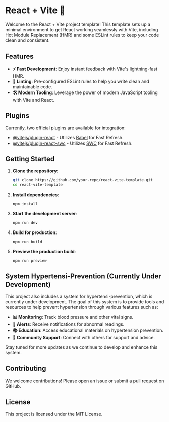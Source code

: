 # React + Vite 🚀

Welcome to the React + Vite project template! This template sets up a minimal environment to get React working seamlessly with Vite, including Hot Module Replacement (HMR) and some ESLint rules to keep your code clean and consistent.

## Features

- **⚡ Fast Development**: Enjoy instant feedback with Vite's lightning-fast HMR.
- **🧹 Linting**: Pre-configured ESLint rules to help you write clean and maintainable code.
- **🛠️ Modern Tooling**: Leverage the power of modern JavaScript tooling with Vite and React.

## Plugins

Currently, two official plugins are available for integration:

- [@vitejs/plugin-react](https://github.com/vitejs/vite-plugin-react/blob/main/packages/plugin-react/README.md) - Utilizes [Babel](https://babeljs.io/) for Fast Refresh.
- [@vitejs/plugin-react-swc](https://github.com/vitejs/vite-plugin-react-swc) - Utilizes [SWC](https://swc.rs/) for Fast Refresh.

## Getting Started

1. **Clone the repository**:
    ```sh
    git clone https://github.com/your-repo/react-vite-template.git
    cd react-vite-template
    ```

2. **Install dependencies**:
    ```sh
    npm install
    ```

3. **Start the development server**:
    ```sh
    npm run dev
    ```

4. **Build for production**:
    ```sh
    npm run build
    ```

5. **Preview the production build**:
    ```sh
    npm run preview
    ```

## System Hypertensi-Prevention (Currently Under Development)

This project also includes a system for hypertensi-prevention, which is currently under development. The goal of this system is to provide tools and resources to help prevent hypertension through various features such as:

- **📊 Monitoring**: Track blood pressure and other vital signs.
- **🔔 Alerts**: Receive notifications for abnormal readings.
- **📚 Education**: Access educational materials on hypertension prevention.
- **🤝 Community Support**: Connect with others for support and advice.

Stay tuned for more updates as we continue to develop and enhance this system.

## Contributing

We welcome contributions! Please open an issue or submit a pull request on GitHub.

## License

This project is licensed under the MIT License.
